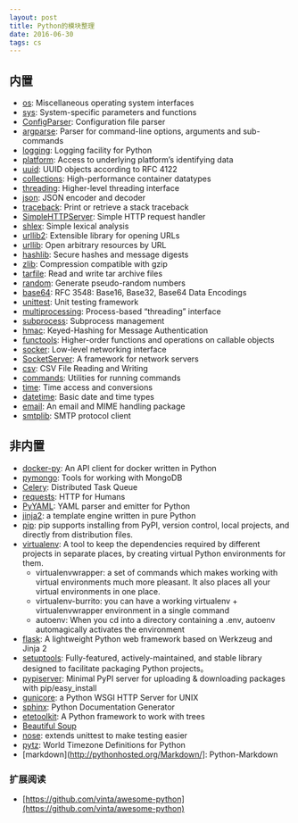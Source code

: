 ```yaml
---
layout: post
title: Python的模块整理
date: 2016-06-30
tags: cs
---
```


## 内置

- [os](https://docs.python.org/2/library/os.html): Miscellaneous operating system interfaces
- [sys](https://docs.python.org/2/library/sys.html): System-specific parameters and functions
- [ConfigParser](https://docs.python.org/2/library/configparser.html): Configuration file parser
- [argparse](https://docs.python.org/2/library/argparse.html): Parser for command-line options, arguments and sub-commands
- [logging](https://docs.python.org/2/library/logging.html): Logging facility for Python
- [platform](https://docs.python.org/2/library/platform.html): Access to underlying platform’s identifying data
- [uuid](https://docs.python.org/2/library/uuid.html): UUID objects according to RFC 4122
- [collections](https://docs.python.org/2/library/collections.html): High-performance container datatypes
- [threading](https://docs.python.org/2/library/threading.html): Higher-level threading interface
- [json](https://docs.python.org/2/library/json.html): JSON encoder and decoder
- [traceback](https://docs.python.org/2/library/traceback.html): Print or retrieve a stack traceback
- [SimpleHTTPServer](https://docs.python.org/2/library/simplehttpserver.html): Simple HTTP request handler
- [shlex](https://docs.python.org/2/library/shlex.html): Simple lexical analysis
- [urllib2](https://docs.python.org/2/library/urllib2.html):  Extensible library for opening URLs
- [urllib](https://docs.python.org/2/library/urllib.html): Open arbitrary resources by URL
- [hashlib](https://docs.python.org/2/library/hashlib.html): Secure hashes and message digests
- [zlib](https://docs.python.org/2/library/zlib.html): Compression compatible with gzip
- [tarfile](https://docs.python.org/2/library/tarfile.html): Read and write tar archive files
- [random](https://docs.python.org/2/library/random.html): Generate pseudo-random numbers
- [base64](https://docs.python.org/2/library/base64.html): RFC 3548: Base16, Base32, Base64 Data Encodings
- [unittest](https://docs.python.org/2.7/library/unittest.html): Unit testing framework
- [multiprocessing](https://docs.python.org/2/library/multiprocessing.html): Process-based “threading” interface
- [subprocess](https://docs.python.org/2/library/subprocess.html): Subprocess management
- [hmac](https://docs.python.org/2/library/hmac.html): Keyed-Hashing for Message Authentication
- [functools](https://docs.python.org/2/library/functools.html): Higher-order functions and operations on callable objects
- [socker](https://docs.python.org/2/library/socket.html): Low-level networking interface
- [SocketServer](https://docs.python.org/2/library/socketserver.html): A framework for network servers
- [csv](https://docs.python.org/2/library/csv.html): CSV File Reading and Writing
- [commands](https://docs.python.org/2/library/commands.html): Utilities for running commands
- [time](https://docs.python.org/2/library/time.html): Time access and conversions
- [datetime](https://docs.python.org/2/library/datetime.html): Basic date and time types
- [email](https://docs.python.org/2/library/email.html): An email and MIME handling package
- [smtplib](https://docs.python.org/2/library/smtplib.html): SMTP protocol client


## 非内置

- [docker-py](https://github.com/docker/docker-py): An API client for docker written in Python
- [pymongo](https://api.mongodb.com/python/current/): Tools for working with MongoDB
- [Celery](http://www.celeryproject.org/): Distributed Task Queue
- [requests](http://docs.python-requests.org/en/master/): HTTP for Humans
- [PyYAML](http://pyyaml.org/wiki/PyYAML): YAML parser and emitter for Python
- [jinja2](http://jinja.pocoo.org/): a template engine written in pure Python
- [pip](https://pip.pypa.io/en/stable/): pip supports installing from PyPI, version control, local projects, and directly from distribution files.
- [virtualenv](http://docs.python-guide.org/en/latest/dev/virtualenvs/): A tool to keep the dependencies required by different projects in separate places, by creating virtual Python environments for them.
	- virtualenvwrapper: a set of commands which makes working with virtual environments much more pleasant. It also places all your virtual environments in one place.
	- virtualenv-burrito: you can have a working virtualenv + virtualenvwrapper environment in a single command
	- autoenv: When you cd into a directory containing a .env, autoenv automagically activates the environment
- [flask](http://flask.pocoo.org/): A lightweight Python web framework based on Werkzeug and Jinja 2
- [setuptools](https://setuptools.readthedocs.io/en/latest/): Fully-featured, actively-maintained, and stable library designed to facilitate packaging Python projects。
- [pypiserver](https://github.com/pypiserver/pypiserver): Minimal PyPI server for uploading & downloading packages with pip/easy_install
- [gunicore](http://gunicorn.org/): a Python WSGI HTTP Server for UNIX
- [sphinx](http://www.sphinx-doc.org/en/stable/): Python Documentation Generator
- [etetoolkit](http://etetoolkit.org/): A Python framework to work with trees
- [Beautiful Soup](https://www.crummy.com/software/BeautifulSoup/)
- [nose](http://nose.readthedocs.io/en/latest/): extends unittest to make testing easier
- [pytz](http://pythonhosted.org/pytz/): World Timezone Definitions for Python
- [markdown](http://pythonhosted.org/Markdown/]: Python-Markdown

### 扩展阅读

- [https://github.com/vinta/awesome-python](https://github.com/vinta/awesome-python)